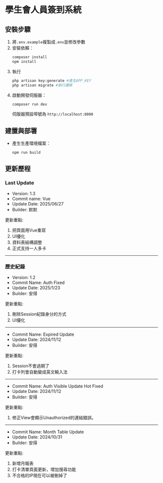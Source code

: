 # 學生會人員簽到系統

## 安裝步驟
1. 將`.env.example`複製成`.env`並修改參數
2. 安裝依賴：
   ```bash
   composer install
   npm install
   ```
3. 執行
   ```bash
   php artisan key:generate #產生APP_KEY
   php artisan migrate #執行遷移
   ```
4. 啟動開發伺服器：
   ```bash
   composer run dev
   ```
   伺服器預設埠號為 `http://localhost:8000`
   
## 建置與部署
- 產生生產環境檔案：
  ```bash
  npm run build
  ```
  
## 更新歷程
  
### Last Update
- Version:      1.3
- Commit name:  Vue
- Update Date:  2025/06/27
- Builder:      默默

更新重點:
1. 把頁面用Vue重寫
2. UI優化
3. 資料表結構調整
4. 正式支持一人多卡

<hr>

### 歷史紀錄
- Version:         1.2   
- Commit Name:     Auth Fixed
- Update Date:     2025/1/23
- Builder:        安得

更新重點:
1. 刪除Session紀錄身分的方式
2. UI優化

<hr>

- Commit Name:     Expired Update
- Update Date:     2024/11/12
- Builder:        安得

更新重點:
1. Session不會過期了
2. 打卡列會自動變成英文輸入法

<hr>

- Commit Name:     Auth Visible Update Hot Fixed
- Update Date:     2024/11/12
- Builder:        安得

更新重點:
1. 修正View會顯示Unauthorized的連結錯誤。
   
<hr>

- Commit Name:     Month Table Update
- Update Date:     2024/10/31
- Builder:        安得

更新重點:
1. 新增月報表
2. 打卡清單頁面更新，增加搜尋功能
3. 不合格的IP現在可以被刪掉了
